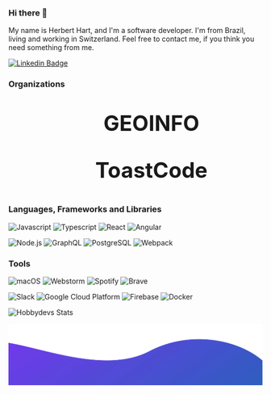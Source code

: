 ### Hi there 👋

My name is Herbert Hart, and I'm a software developer. I'm from Brazil, living and working in Switzerland. Feel free to contact me, if you think you need something from me.

[![Linkedin Badge](https://img.icons8.com/ios-filled/50/000000/linkedin.png)](https://linkedin.com/in/herbert-hart)

### Organizations


<p style="text-align:center;font-size: 3em;">&nbsp;&nbsp;&nbsp;<img src="https://www.google.com/s2/favicons?sz=32&domain_url=geoinfo.ch"
  width="16"
  height="16"
  style="float:left;vertical-align: middle;">
  <b>GEOINFO</b>
</p>

<p style="text-align:center;font-size: 3em">&nbsp;&nbsp;&nbsp;<img src="https://www.google.com/s2/favicons?sz=32&domain_url=toast-code.com"
  width="16"
  height="16"
  style="float:left;vertical-align: middle;">
  <b>ToastCode</b>
</p>

### Languages, Frameworks and Libraries

<p float="left">
  <img alt="Javascript" src="https://img.icons8.com/color/96/000000/javascript.png" width="96" />
  <img alt="Typescript" src="https://img.icons8.com/color/96/000000/typescript.png" width="96" />
  <img alt="React" src="https://img.icons8.com/external-tal-revivo-color-tal-revivo/96/000000/external-react-a-javascript-library-for-building-user-interfaces-logo-color-tal-revivo.png" width="96"/>
  <img alt="Angular" src="https://img.icons8.com/external-tal-revivo-shadow-tal-revivo/96/000000/external-angular-a-typescript-based-open-source-web-application-framework-logo-shadow-tal-revivo.png" width="96" />
</p>
<p float="left">
  <img alt="Node.js" src="https://img.icons8.com/color/96/000000/nodejs.png" width="96" />
  <img alt="GraphQL" src="https://img.icons8.com/color/96/000000/graphql.png" width="96"/>
  <img alt="PostgreSQL" src="https://img.icons8.com/color/96/000000/postgreesql.png" width="96"/>
  <img alt="Webpack" src="https://img.icons8.com/color/96/000000/webpack.png" width="96"/>
</p>

### Tools

<p float="left">
  <img alt="macOS" src="https://img.icons8.com/color/100/000000/mac-os--v1.png" width="96"/>
  <img alt="Webstorm" src="https://img.icons8.com/color/96/000000/webstorm.png" width="96"/>
  <img alt="Spotify" src="https://img.icons8.com/color/96/000000/spotify.png" width="96"/>
  <img alt="Brave" src="https://img.icons8.com/color/96/000000/brave-web-browser.png" width="96"/>
</p>
<p float="left">
  <img alt="Slack" src="https://img.icons8.com/color/96/000000/slack-new.png" width="96"/>
  <img alt="Google Cloud Platform" src="https://img.icons8.com/color/96/000000/google-cloud-platform.png" width="96"/>
  <img alt="Firebase" src="https://img.icons8.com/color/96/000000/firebase.png" width="96"/>
  <img alt="Docker" src="https://img.icons8.com/color/96/000000/docker.png" width="96"/>
</p>


![Hobbydevs Stats](https://github-readme-stats.vercel.app/api?username=hobbydevs&hide_title=true&show_icons=true&icon_color=333&title_color=333&text_color=777&count_private=true&include_all_commits=true)

![Waves](./images/wave.svg)

